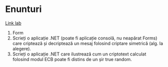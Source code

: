 # Enunturi

[Link lab](http://www.aut.upt.ro/~bgroza/teaching/SI/l2.pdf)

1. Form
2. Scrieți o aplicație .NET (poate fi aplicație consolă, nu neapărat Forms) care criptează și decriptează un mesaj folosind criptare simetrică (alg. la alegere).
3. Scrieți o aplicație .NET care ilustrează cum un criptotext calculat folosind modul ECB poate fi distins de un șir true random. 